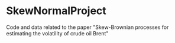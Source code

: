 # SkewNormalProject
Code and data related to the paper "Skew-Brownian processes for estimating the volatility of crude oil Brent"
